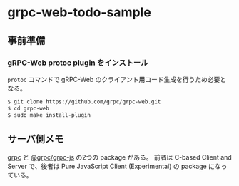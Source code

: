 # grpc-web-todo-sample

## 事前準備

### gRPC-Web protoc plugin をインストール

`protoc` コマンドで gRPC-Web のクライアント用コード生成を行うため必要となる。

```bash
$ git clone https://github.com/grpc/grpc-web.git
$ cd grpc-web
$ sudo make install-plugin
```

## サーバ側メモ

[grpc](https://www.npmjs.com/package/grpc) と [@grpc/grpc-js](https://www.npmjs.com/package/@grpc/grpc-js) の2つの package がある。
前者は C-based Client and Server で、後者は Pure JavaScript Client (Experimental) の package になっている。
